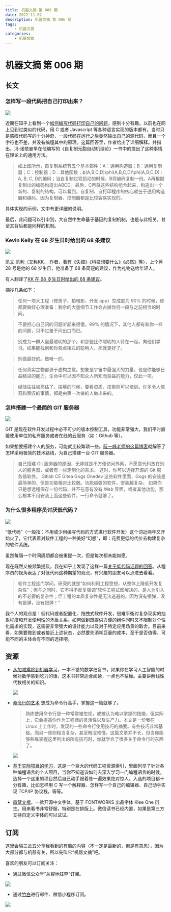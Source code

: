 ```yaml
---
title: 机器文摘 第 006 期
date: 2022-11-02
description: 机器文摘 第 006 期
tags: 
    - 机器文摘
categories:
    - 机器文摘
---
```

# 机器文摘 第 006 期

## 长文
### 怎样写一段代码把自己打印出来？
![](2022-11-02-13-45-45.png)

近期在知乎上看到一个[如何编写代码打印自己的问题](https://www.zhihu.com/question/22006572/answer/2722369370)，感到十分有趣。以前也在网上见到过类似的代码，用 C 或者 Javascript 等各种语言实现的版本都有。当时只是感叹代码写的十分神奇，一段代码在运行之后竟然输出自己的源代码，而且一个字符也不差，并没有搞懂其中的原理。这篇回答里，作者给出了详细解释。并指出，冯·诺依曼早在他编写的《自复制元胞自动机理论》一书中的提出了这种事情在理论上的通用方法。
> 如上图所示，自复制系统有五个基本部件：A：通用构造器；B：通用复制器；C：控制器；D：其他函数；ϕ(A,B,C,D)\phi(A,B,C,D)\phi(A,B,C,D) : A, B, C, D的编码；当自复制过程启动的时候，B将编码复制一份。A再根据复制出的编码构造出ABCD。最后，C再将这些结构组合起来，构造出一个新的、复制的结构。可以看到，自复制、自打印程序的核心就在于通用构造器和编码，因为复制器、控制器都是比较容易实现的。

具体实现的示例，文中有更详细的说明。

最后，此问题可以引申到，大自然中生命基于基因的复制机制，也是与此相关，甚至其背后都是同样的机制。

### Kevin Kelly 在 68 岁生日时给出的 68 条建议
![](2022-11-02-14-01-30.png)

[凯文·凯利（又称KK， 作者，著有《失控》《科技想要什么》《必然》等）](https://baike.baidu.com/item/%E5%87%AF%E6%96%87%C2%B7%E5%87%AF%E5%88%A9/6607570)，上个月 28 号是他的 68 岁生日，他准备了 68 条简短的建议，作为礼物送给年轻人。

有人翻译了[KK 在 68 岁生日时给出的 68 条建议](https://zhuanlan.zhihu.com/p/143834871)。

摘抄几条如下：
> 任何一项大工程（修房子、拍电影、开发 app）完成度为 90% 的时候，你都要做好心理准备：剩余的大量细节工作会占掉你另一段与之前相当的时间。

> 不要担心自己问的问题听起来很傻。99% 的情况下，其他人都有和你一样的问题，只不过羞于问出口而已。

> 别成为一群人里最聪明的那个。和那些比你聪明的人待在一起，向他们学习。如果能找到和你观点相左的聪明人，那就更好了。

> 别做最好的。做唯一的。

> 任何真实之物都源于虚构之意。想象是宇宙中最强大的力量，也是你能够日益精进的能力。生命中可以因不知众人所知而获益的能力，仅此一项。

> 经验往往被高估了。招募的时候，要看资质，技能则可以培训。许多令人惊奇和赞叹的事情，都是由第一次做的人做出来的。

### 怎样搭建一个最简的 GIT 服务器
![](2022-11-02-14-15-18.png)

GIT 是现在软件开发过程中必不可少的版本控制工具，功能非常强大，我们平时直接使用单位的私有服务或者在线的云服务（如：Github 等）。

如果想要搭建个人的服务，可能就比较繁琐一些。[阮一峰老师的这篇博客](https://www.ruanyifeng.com/blog/2022/10/git-server.html)就解答了怎样采用极简的技术路线，为自己搭建一台 GIT 服务器。

> 自己搭建 Git 服务器的原因，无非就是不方便访问外网，不愿意代码放在别人的服务器，或者有一些定制化的需求。
> 这时，你可以选择开源的 Git 服务器软件。
> Gitlab CE
> Gitea
> Gogs
> Onedev
> 这些软件里面，Gogs 的安装是最简单的，但是功能相对比较弱。功能越强的软件，安装越复杂。
> 如果你只是想远程保存一份代码，并不在意有没有 Web 界面，或者其他功能，那么根本不用安装上面这些软件，一行命令就够了。

### 为什么很多程序员讨厌低代码？
![](2022-11-02-14-24-59.png)

“低代码”（一般指：不用或少用编写代码的方式进行软件开发）这个词近两年又开始火了，它代表着对软件工程的一种美好“幻想”，即：花费更低的代价去构建复杂的软件系统。

虽然每隔一个时间周期都会被重提一次，但是每次都未能如愿。

现在既然又被频繁提及，我在知乎上发现了这样一篇[关于低代码话题的回答](https://www.zhihu.com/question/561025857/answer/2734260311)。从程序员的视角表达了对低代码这种期望的观点，有兴趣的朋友可以点进去看看。

> 软件工程这门学问，研究的就是“如何利用工程思想，从整体上降低开发复杂性”；但与之同时，它不得不反复强调“软件工程试图解决的、是人为引入的不必要的复杂性；但工程的本质复杂性是无法逃避的。因为没有银弹，没有银弹，没有银弹！”

我个人的观点是：低代码或者配置化、拖拽式软件开发，很难平衡对复杂现实的抽象程度和开发便利性的矛盾关系。如何做到既提供方便的组件同时又不限制对个性化需求的实现，这需要非常强大的设计能力以及对于特定应用场景的取舍。目前来看，如果要做到或者接近上述状态，必然要先消耗巨量的成本，至于是否值得，可能不同的主体会有不同的选择吧。

## 资源
- [从加减乘除到机器学习](https://github.com/Visualize-ML/Book4_Power-of-Matrix)，一本不错的数学扫盲书，如果你在学习人工智能的时候对数学感到吃力的话，这本书非常适合阅读，一点也不枯燥。主要讲解线性代数相关的知识。

  ![](2022-11-02-14-46-11.png)

- [命令行的艺术](https://github.com/jlevy/the-art-of-command-line/blob/master/README-zh.md) 想成为命令行高手，掌握这一篇就够了。
  > 熟练使用命令行是一种常常被忽视，或被认为难以掌握的技能，但实际上，它会提高你作为工程师的灵活性以及生产力。本文是一份我在 Linux 上工作时，发现的一些命令行使用技巧的摘要。有些技巧非常基础，而另一些则相当复杂，甚至晦涩难懂。这篇文章并不长，但当你能够熟练掌握这里列出的所有技巧时，你就学会了很多关于命令行的东西了。
  
  ![](2022-11-02-14-47-54.png)

- [基于实际项目的学习](https://github.com/practical-tutorials/project-based-learning)，这是一个巨大的代码工程资源索引，里面列举了针对各种编程语言的个人项目，当你不知道该如何去深入学习一门编程语言的时候，选择一个这里的项目然后自己动手跟着练一遍效果绝对惊人。入选的项目都十分有趣，比如怎样用 C 写一个解释器、怎样写一个自己的编辑器、自己动手实现 TCP/IP 协议栈，等等。

- [霞鹜文楷](https://github.com/lxgw/LxgwWenKai)，一款开源中文字体，基于 FONTWORKS 出品字体 Klee One 衍生。用来看书非常舒服，特别是在排版上。微信读书已经内置，如果是第三方支持自定义字体的可以试试。

## 订阅
这里会隔三岔五分享我看到的有趣的内容（不一定是最新的，但是有意思），因为大部分都与机器有关，所以先叫它“机器文摘”吧。

喜欢的朋友可以订阅关注：

- 通过微信公众号“从容地狂奔”订阅。

![](../weixin.jpg)

- 通过[竹白](https://zhubai.love/)进行邮件、微信小程序订阅。

![](../zhubai.jpg)